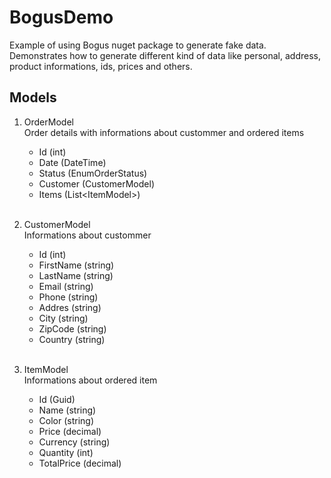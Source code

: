 # BogusDemo

Example of using Bogus nuget package to generate fake data.  
Demonstrates how to generate different kind of data like personal, address, product informations, ids, prices and others.

## Models
1. OrderModel  
    Order details with informations about custommer and ordered items

    - Id (int)
    - Date (DateTime)
    - Status (EnumOrderStatus)
    - Customer (CustomerModel)
    - Items (List&lt;ItemModel&gt;)
<br><br>
2. CustomerModel  
    Informations about custommer

    - Id (int)
    - FirstName (string)
    - LastName (string)
    - Email (string)
    - Phone (string)
    - Addres (string)
    - City (string)
    - ZipCode (string)
    - Country (string)
<br><br>
2. ItemModel  
    Informations about ordered item

    - Id (Guid)
    - Name (string)
    - Color (string)
    - Price (decimal)
    - Currency (string)
    - Quantity (int)
    - TotalPrice (decimal)
